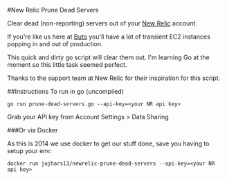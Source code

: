 #New Relic Prune Dead Servers

Clear dead (non-reporting) servers out of your [New Relic](http://newrelic.com) account.

If you're like us here at [Buto](http://get.buto.tv) you'll have a lot of transient EC2 instances popping in and out of production.

This quick and dirty go script will clear them out. I'm learning Go at the moment so this little task seemed perfect.

Thanks to the support team at New Relic for their inspiration for this script.

##Instructions To run in go (uncompiled)

`go run prune-dead-servers.go --api-key=<your NR api key>`

Grab your API key from Account Settings > Data Sharing

###Or via Docker

As this is 2014 we use docker to get our stuff done, save you having to setup your env:

`docker run jujhars13/newrelic-prune-dead-servers --api-key=<your NR api key>`
